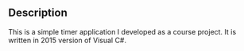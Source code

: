 ## Description

This is a simple timer application I developed as a course project. It is written in 2015 version of Visual C#.


